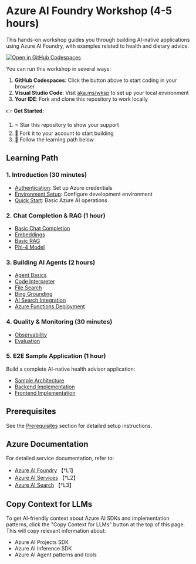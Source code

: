 # Azure AI Foundry Workshop (4-5 hours)

This hands-on workshop guides you through building AI-native applications using Azure AI Foundry, with examples related to health and dietary advice.

[![Open in GitHub Codespaces](https://github.com/codespaces/badge.svg)](https://codespaces.new/Azure/ai-foundry-workshop)

You can run this workshop in several ways:
1. **GitHub Codespaces**: Click the button above to start coding in your browser
2. **Visual Studio Code**: Visit [aka.ms/wksp](https://aka.ms/wksp) to set up your local environment
3. **Your IDE**: Fork and clone this repository to work locally

👉 **Get Started**:
1. ⭐ Star this repository to show your support
2. 🔄 Fork it to your account to start building
3. 📝 Follow the learning path below

## Learning Path

### 1. Introduction (30 minutes)
- [Authentication](../1-introduction/1-authentication.ipynb): Set up Azure credentials
- [Environment Setup](../1-introduction/2-environment_setup.ipynb): Configure development environment
- [Quick Start](../1-introduction/3-quick_start.ipynb): Basic Azure AI operations

### 2. Chat Completion & RAG (1 hour)
- [Basic Chat Completion](../2-notebooks/1-chat_completion/1-basic-chat-completion.ipynb)
- [Embeddings](../2-notebooks/1-chat_completion/2-embeddings.ipynb)
- [Basic RAG](../2-notebooks/1-chat_completion/3-basic-rag.ipynb)
- [Phi-4 Model](../2-notebooks/1-chat_completion/4-phi-4.ipynb)

### 3. Building AI Agents (2 hours)
- [Agent Basics](../2-notebooks/2-agent_service/1-basics.ipynb)
- [Code Interpreter](../2-notebooks/2-agent_service/2-code_interpreter.ipynb)
- [File Search](../2-notebooks/2-agent_service/3-file-search.ipynb)
- [Bing Grounding](../2-notebooks/2-agent_service/4-bing_grounding.ipynb)
- [AI Search Integration](../2-notebooks/2-agent_service/5-agents-aisearch.ipynb)
- [Azure Functions Deployment](../2-notebooks/2-agent_service/6-agents-az-functions.ipynb)

### 4. Quality & Monitoring (30 minutes)
- [Observability](../2-notebooks/3-quality_attributes/1-Observability.ipynb)
- [Evaluation](../2-notebooks/3-quality_attributes/2-evaluation.ipynb)

### 5. E2E Sample Application (1 hour)
Build a complete AI-native health advisor application:
- [Sample Architecture](architecture.md)
- [Backend Implementation](../3-ai-native-e2e-sample/backend/README.md)
- [Frontend Implementation](../3-ai-native-e2e-sample/frontend/README.md)

## Prerequisites
See the [Prerequisites](../README.md) section for detailed setup instructions.

## Azure Documentation
For detailed service documentation, refer to:
- [Azure AI Foundry](https://learn.microsoft.com/azure/ai-foundry) 【†L1】
- [Azure AI Services](https://learn.microsoft.com/azure/ai-services) 【†L2】
- [Azure AI Search](https://learn.microsoft.com/azure/search/search-what-is-azure-search) 【†L3】

## Copy Context for LLMs
To get AI-friendly context about Azure AI SDKs and implementation patterns, click the "Copy Context for LLMs" button at the top of this page. This will copy relevant information about:
- Azure AI Projects SDK
- Azure AI Inference SDK
- Azure AI Agent patterns and tools
